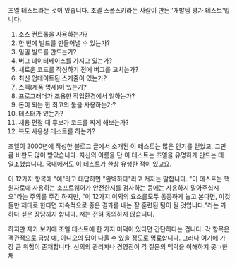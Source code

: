조엘 테스트라는 것이 있습니다. 조엘 스폴스키라는 사람이 만든 '개발팀 평가 테스트'입니다.

1. 소스 컨트롤을 사용하는가?
2. 한 번에 빌드를 만들어낼 수 있는가?
3. 일일 빌드를 만드는가?
4. 버그 데이터베이스를 가지고 있는가?
5. 새로운 코드를 작성하기 전에 버그를 고치는가?
6. 최신 업데이트된 스케줄이 있는가?
7. 스펙(제품 명세)이 있는가?
8. 프로그래머가 조용한 작업환경에서 일하는가?
9. 돈이 되는 한 최고의 툴을 사용하는가?
10. 테스터가 있는가?
11. 채용 면접 때 후보가 코드를 짜게 해보는가?
12. 복도 사용성 테스트를 하는가?

조엘이 2000년에 작성한 블로그 글에서 소개된 이 테스트는 많은 인기를 얻었고, 그만큼 비판도 많이 받았습니다. 자신의 이름을 단 이 테스트는 조엘을 유명하게 만드는 데 일조했습니다. 국내에서도 이 테스트가 한창 유행한 적이 있고요.

이 12가지 항목에 "예"라고 대답하면 "완벽하다"라고 저자는 말합니다. "이 테스트는 핵 원자로에 사용하는 소프트웨어가 안전한지를 검사하는 등에는 사용하지 말아주십시오"라는 주의를 주긴 하지만, "이 12가지 이외의 요소를모두 동등하게 놓고 본다면, 이것들만 제대로 한다면 지속적으로 좋은 결과를 내는 잘 훈련된 팀이 될 것입니다."라는 과하다 싶은 장담까지 합니다. 저는 전혀 동의하지 않습니다.

하지만 제가 보기에 조엘 테스트에 한 가지 미덕이 있다면 간단하다는 겁니다. 각 항목은 객관적으로 금방 예, 아니오의 답이 나올 수 있을 정도로 명료합니다. 그러나 여기에 가장 큰 위험이 존재합니다. 선의의 관리자나 경영진이 각 질문의 맥락을 이해하지 못ㄱ한 채 